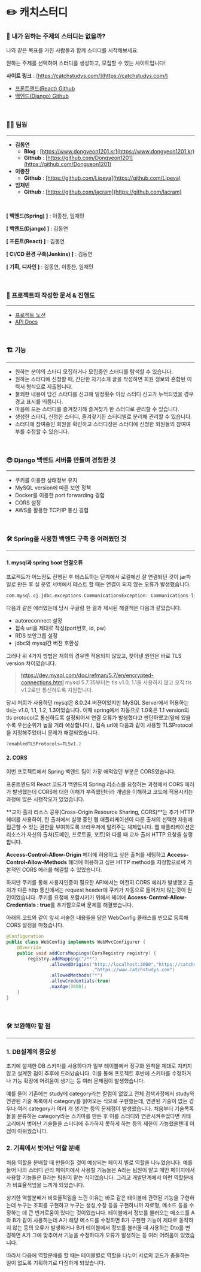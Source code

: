 # ✏️ 캐치스터디

### 🤔 **내가 원하는 주제의 스터디는 없을까?**

나와 같은 목표를 가진 사람들과 함께 스터디를 시작해보세요.

원하는 주제를 선택하여 스터디를 생성하고, 모집할 수 있는 사이트입니다!

**사이트 링크** : [https://catchstudys.com/](https://catchstudys.com/)

- [프론트엔드(React) Github](https://github.com/studysiteproject/Frontend)
- [백엔드(Django) Github](https://github.com/studysiteproject/DjangoAPI)


<br/>

### 🧑‍💻 팀원

---

- **김동연**
    - **Blog** : [https://www.dongyeon1201.kr](https://www.dongyeon1201.kr)
    - **Github** : [https://github.com/Dongyeon1201](https://github.com/Dongyeon1201)
- **이종찬**
    - **Github** : [https://github.com/Lipeya](https://github.com/Lipeya)
- **임채민**
    - **Github** : [https://github.com/lacram](https://github.com/lacram)

<br/>

**[ 백엔드(Spring) ]** : 이종찬, 임채민

**[ 백엔드(Django) ]** : 김동연

**[ 프론트(React) ]** : 김동연

**[ CI/CD 환경 구축(Jenkins) ]** : 김동연

**[ 기획, 디자인 ]** : 김동연, 이종찬, 임채민

<br/>

### 📝 프로젝트때 작성한 문서 & 진행도

---

- [프로젝트 노션 ](https://www.notion.so/91c98ac183cf43c1b6fe010fa40ff50d)
- [API Docs](https://www.notion.so/API-DOCS-e4d7c6948b99490e9af130151d62e750)

<br/>

### 🏗️ 기능

---

- 원하는 분야의 스터디 모집하거나 모집중인 스터디를 탐색할 수 있습니다.
- 원하는 스터디에 신청할 때, 간단한 자기소개 글을 작성하면 회원 정보와 혼합된 이력서 형식으로 제출됩니다.
- 불쾌한 내용이 담긴 스터디를 신고해 일정횟수 이상 스터디 신고가 누적되었을 경우 경고 표시를 띄웁니다.
- 마음에 드는 스터디를 즐겨찾기해 즐겨찾기 한 스터디로 관리할 수 있습니다.
- 생성한 스터디, 신청한 스터디, 즐겨찾기한 스터디별로 분리해 관리할 수 있습니다.
- 스터디에 참여중인 회원을 확인하고 스터디장은 스터디에 신청한 회원들의 참여여부를 수정할 수 있습니다.

<br/>



### 😎 Django 백엔드 서버를 만들며 경험한 것

---

- 쿠키를 이용한 상태정보 유지
- MySQL version에 따른 보안 정책
- Docker를 이용한 port forwarding 경험
- CORS 설정
- AWS를 활용한 TCP/IP 통신 경험

<br/>  

### 🛠️ Spring을 사용한 백엔드 구축 중 어려웠던 것

------

<h4>1. mysql과 spring boot 연결오류 </h4>

프로젝트가 어느정도 진행된 후 테스트하는 단계에서 로컬에선 잘 연결되던 것이 jar파일로 만든 후 실 운영 서버에서 테스트 할 때는 연결이 되지 않는 오류가 발생했습니다.

```cpp
com.mysql.cj.jdbc.exceptions.CommunicationsException: Communications link failure
```

다음과 같은 에러였는데 당시 구글링 한 결과 제시된 해결책은 다음과 같았습니다.

- autoreconnect 설정
- 접속 url을 제대로 작성(port번호, id, pw)
- RDS 보안그룹 설정
- jdbc와 mysql간 버젼 호환성

그러나 위 4가지 방법은 저희의 경우엔 적용되지 않았고, 찾아낸 원인은 바로 TLS version 차이였습니다.

> https://dev.mysql.com/doc/refman/5.7/en/encrypted-connections.html mysql 5.7.35부터는 tls v1.0, 1.1을 사용하지 않고 오직 tls v1.2로만 통신하도록 지원합니다.

당시 저희가 사용하던 mysql은 8.0.24 버젼이었지만 MySQL Server에서 허용하는 tls는 v1.0, 1.1, 1.2, 1.3이었습니다. 이때 spring에서 자동으로 1.0혹은 1.1 version의 tls protocol로 통신하도록 설정되어서 연결 오류가 발생했다고 판단하였고(앞에 있을 수록 우선순위가 높을 거라 예상합니다.), 접속 url에 다음과 같이 사용할 TLSProtocol을 지정해주었더니 문제가 해결되었습니다.

```cpp
?enabledTLSProtocols=TLSv1.2
```



<h4> 2. CORS </h4>

이번 프로젝트에서 Spring 백엔드 팀이 가장 애먹었던 부분은 CORS였습니다.

프론트엔드의 React 코드가 백엔드의 Spring 리소스를 요청하는 과정에서 CORS 에러가 발생했는데 CORS에 대한 이해가 부족했던터라 개념을 이해하고 코드에 적용시키는 과정에 많은 시행착오가 있었습니다.

**교차 출처 리소스 공유(Cross-Origin Resource Sharing, CORS)**는 추가 HTTP 헤더를 사용하여, 한 출처에서 실행 중인 웹 애플리케이션이 다른 출처의 선택한 자원에 접근할 수 있는 권한을 부여하도록 브라우저에 알려주는 체제입니다. 웹 애플리케이션은 리소스가 자신의 출처(도메인, 프로토콜, 포트)와 다를 때 교차 출처 HTTP 요청을 실행합니다.

**Access-Control-Allow-Origin** 헤더에 허용하고 싶은 출처를 세팅하고 **Access-Control-Allow-Methods** 헤더에 허용하고 싶은 HTTP method를 지정함으로써 기본적인 CORS 에러를 해결할 수 있었습니다. 

하지만 쿠키를 통해 사용자인증이 필요한 API에서는 여전히 CORS 에러가 발생했고 출처가 다른 http 통신에서는 request header에 쿠키가 자동으로 들어가지 않는것이 원인이었습니다. 쿠키를 요청에 포함시키기 위해서 헤더에 **Access-Control-Allow-Credentials : true**를 추가함으로써 문제를 해결했습니다.

아래의 코드와 같이 앞서 서술한 내용들을 담은 WebConfig 클래스를 빈으로 등록해 CORS 설정을 마쳤습니다.

```java
@Configuration
public class WebConfig implements WebMvcConfigurer {
    @Override
    public void addCorsMappings(CorsRegistry registry) {
        registry.addMapping("/**")
                .allowedOrigins("http://localhost:3000","https://catchstudys.com"
                                ,"https://www.catchstudys.com")
                .allowedMethods("*")
                .allowCredentials(true)
                .maxAge(3600);
    }
}
```

<br/>




### **🛠 보완해야 할 점**

---

### 1. **DB설계의 중요성**

초기에 설계한 DB 스키마를 사용하다가 일부 테이블에서 정규화 원칙을 제대로 지키지 않고 설계한 점이 추후에 드러났습니다. 이를 통해 프로젝트 후반에 스키마를 수정하거나 기능 확장에 어려움이 생기는 등 여러 문제점이 발생했습니다.

예를 들어 기존에는 study에 category라는 칼럼이 없었고 전체 검색과정에서 study와 연관된 기술 목록에서 category를 읽어오는 식으로 구현했는데, 연관된 기술이 없는 경우나 여러 category가 여러 개 생기는 등의 문제점이 발생했습니다. 처음부터 기술목록들을 분류하는 category라는 스키마를 만든 후 이를 스터디와 연관시켜주었다면 카테고리에서 벗어난 기술들을 스터디에 추가하지 못하게 하는 등의 제한이 가능했을텐데 이 점이 아쉬웠습니다.

### **2. 기획에서 벗어난 역할 분배**

처음 역할을 분배할 때 만들어질 것이 예상되는 페이지 별로 역할을 나누었습니다. 예를 들어 나의 스터디 관리 페이지에서 사용할 기능들은 A라는 팀원이 맡고 메인 페이지에서 사용할 기능들은 B라는 팀원이 맡는 식이었습니다. 그리고 개발단계에서 이런 역할분배가 비효율적임을 느끼게 되었습니다.

상기한 역할분배가 비효율적임을 느낀 이유는 바로 같은 테이블에 관련된 기능을 구현하는데 누구는 조회를 구현하고 누구는 생성,수정 등을 구현하니까 자료형, 메소드 등을 수정하는 데 큰 번거로움이 있다는 것이었습니다. 테이블에서 정보를 불러오는 메소드를 A와 B가 같이 사용하는데 A가 해당 메소드를 수정하면 B가 구현한 기능이 제대로 동작하지 않는 등의 오류가 발생하거나 B가 테이블에서 정보를 불러올 때 사용하는 Dto를 변경하면 A가 그에 맞추어서 기능을 수정하다가 오류가 발생하는 등 여러 어려움이 있었습니다.

따라서 다음에 역할분배를 할 때는 테이블별로 역할을 나누어 서로의 코드가 충돌하는 일이 없도록 기획하기로 다짐하게 되었습니다.